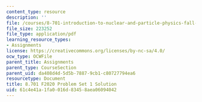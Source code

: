 ```yaml
---
content_type: resource
description: ''
file: /courses/8-701-introduction-to-nuclear-and-particle-physics-fall-2020/61c4e41a1fa0016d83458aea06094042_MIT8_701F20_pset1_soln.pdf
file_size: 223252
file_type: application/pdf
learning_resource_types:
- Assignments
license: https://creativecommons.org/licenses/by-nc-sa/4.0/
ocw_type: OCWFile
parent_title: Assignments
parent_type: CourseSection
parent_uid: da408d4d-5d5b-7887-9cb1-c80727794ea6
resourcetype: Document
title: 8.701 F2020 Problem Set 1 Solution
uid: 61c4e41a-1fa0-016d-8345-8aea06094042
---
```

